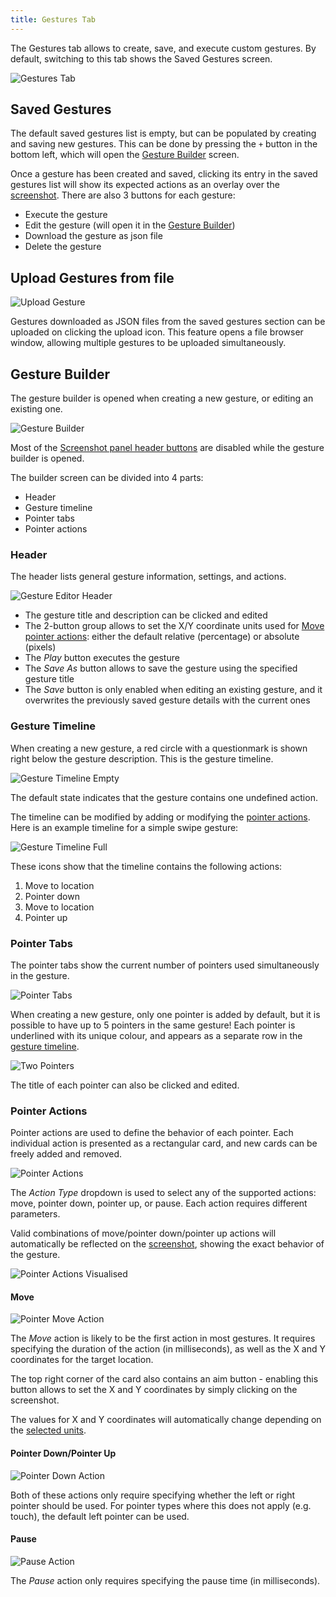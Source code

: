 ```yaml
---
title: Gestures Tab
---
```


The Gestures tab allows to create, save, and execute custom gestures. By default, switching to this
tab shows the Saved Gestures screen.

![Gestures Tab](./assets/images/gestures/gestures-tab.png)

## Saved Gestures

The default saved gestures list is empty, but can be populated by creating and saving new gestures.
This can be done by pressing the `+` button in the bottom left, which will open the
[Gesture Builder](#gesture-builder) screen.

Once a gesture has been created and saved, clicking its entry in the saved gestures list will show
its expected actions as an overlay over the [screenshot](./screenshot.md). There are also 3 buttons
for each gesture:

-   Execute the gesture
-   Edit the gesture (will open it in the [Gesture Builder](#gesture-builder))
-   Download the gesture as json file
-   Delete the gesture

## Upload Gestures from file

![Upload Gesture](./assets/images/gestures/upload-gesture-icon.png)

Gestures downloaded as JSON files from the saved gestures section can be uploaded on clicking the upload icon. This feature opens a file browser window, allowing multiple gestures to be uploaded simultaneously.

## Gesture Builder

The gesture builder is opened when creating a new gesture, or editing an existing one.

![Gesture Builder](./assets/images/gestures/new-gesture-builder.png)

Most of the [Screenshot panel header buttons](./screenshot.md#screenshot-panel-header) are disabled
while the gesture builder is opened.

The builder screen can be divided into 4 parts:

-   Header
-   Gesture timeline
-   Pointer tabs
-   Pointer actions

### Header

The header lists general gesture information, settings, and actions.

![Gesture Editor Header](./assets/images/gestures/gesture-editor-header.png)

-   The gesture title and description can be clicked and edited
-   The 2-button group allows to set the X/Y coordinate units used for [Move pointer actions](#move):
    either the default relative (percentage) or absolute (pixels)
-   The _Play_ button executes the gesture
-   The _Save As_ button allows to save the gesture using the specified gesture title
-   The _Save_ button is only enabled when editing an existing gesture, and it overwrites the previously
    saved gesture details with the current ones

### Gesture Timeline

When creating a new gesture, a red circle with a questionmark is shown right below the gesture
description. This is the gesture timeline.

![Gesture Timeline Empty](./assets/images/gestures/gesture-timeline-empty.png)

The default state indicates that the gesture contains one undefined action.

The timeline can be modified by adding or modifying the [pointer actions](#pointer-actions). Here
is an example timeline for a simple swipe gesture:

![Gesture Timeline Full](./assets/images/gestures/gesture-timeline-full.png)

These icons show that the timeline contains the following actions:

1. Move to location
1. Pointer down
1. Move to location
1. Pointer up

### Pointer Tabs

The pointer tabs show the current number of pointers used simultaneously in the gesture.

![Pointer Tabs](./assets/images/gestures/gesture-editor-pointers.png)

When creating a new gesture, only one pointer is added by default, but it is possible to have up to
5 pointers in the same gesture! Each pointer is underlined with its unique colour, and appears as a
separate row in the [gesture timeline](#gesture-timeline).

![Two Pointers](./assets/images/gestures/two-pointers.png)

The title of each pointer can also be clicked and edited.

### Pointer Actions

Pointer actions are used to define the behavior of each pointer. Each individual action is presented
as a rectangular card, and new cards can be freely added and removed.

![Pointer Actions](./assets/images/gestures/gesture-editor-actions.png)

The _Action Type_ dropdown is used to select any of the supported actions: move, pointer down,
pointer up, or pause. Each action requires different parameters.

Valid combinations of move/pointer down/pointer up actions will automatically be reflected on the
[screenshot](./screenshot.md), showing the exact behavior of the gesture.

![Pointer Actions Visualised](./assets/images/gestures/pointer-action-visualisation.png)

#### Move

![Pointer Move Action](./assets/images/gestures/move-action.png)

The _Move_ action is likely to be the first action in most gestures. It requires specifying the
duration of the action (in milliseconds), as well as the X and Y coordinates for the target
location.

The top right corner of the card also contains an aim button - enabling this button allows to set
the X and Y coordinates by simply clicking on the screenshot.

The values for X and Y coordinates will automatically change depending on the [selected units](#header).

#### Pointer Down/Pointer Up

![Pointer Down Action](./assets/images/gestures/pointer-down-action.png)

Both of these actions only require specifying whether the left or right pointer should be used. For
pointer types where this does not apply (e.g. touch), the default left pointer can be used.

#### Pause

![Pause Action](./assets/images/gestures/pause-action.png)

The _Pause_ action only requires specifying the pause time (in milliseconds).
